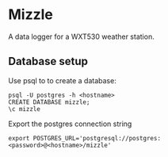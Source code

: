 # Mizzle

A data logger for a WXT530 weather station.

## Database setup

Use psql to to create a database:

    psql -U postgres -h <hostname>
    CREATE DATABASE mizzle;
    \c mizzle

Export the postgres connection string

    export POSTGRES_URL='postgresql://postgres:<password>@<hostname>/mizzle'
